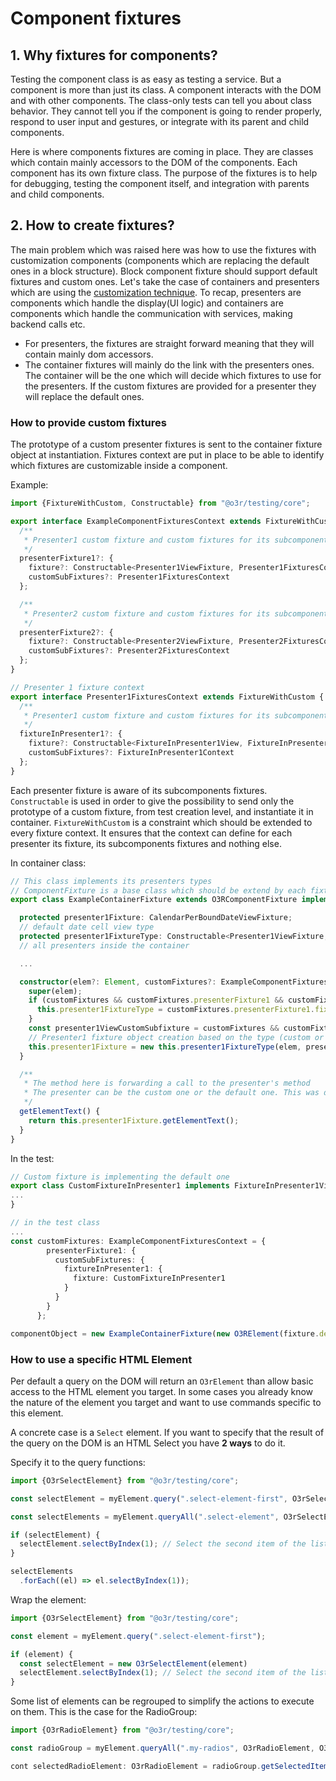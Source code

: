 # Component fixtures

## 1. Why fixtures for components?

Testing the component class is as easy as testing a service.
But a component is more than just its class. A component interacts with the DOM and with other components. The class-only tests can tell you about class behavior.
They cannot tell you if the component is going to render properly, respond to user input and gestures, or integrate with its parent and child components.

Here is where components fixtures are coming in place. They are classes which contain mainly accessors to the DOM of the components. Each component has its own fixture class.
The purpose of the fixtures is to help for debugging, testing the component itself, and integration with parents and child components.

## 2. How to create fixtures?

The main problem which was raised here was how to use the fixtures with customization components (components which are replacing the default ones in a block structure). Block component fixture should support default fixtures and custom ones.
Let's take the case of containers and presenters which are using the [customization technique](./COMPONENT_REPLACEMENT.md). To recap, presenters are components which handle the display(UI logic) and containers are components which
handle the communication with services, making backend calls etc.
- For presenters, the fixtures are straight forward meaning that they will contain mainly dom accessors.
- The container fixtures will mainly do the link with the presenters ones. The container will be the one which will decide which fixtures to use for the presenters.
If the custom fixtures are provided for a presenter they will replace the default ones.

### How to provide custom fixtures

The prototype of a custom presenter fixtures is sent to the container fixture object at instantiation.
Fixtures context are put in place to be able to identify which fixtures are customizable inside a component.

Example:
```typescript
import {FixtureWithCustom, Constructable} from "@o3r/testing/core";

export interface ExampleComponentFixturesContext extends FixtureWithCustom {
  /**
   * Presenter1 custom fixture and custom fixtures for its subcomponents
   */
  presenterFixture1?: {
    fixture?: Constructable<Presenter1ViewFixture, Presenter1FixturesContext>,
    customSubFixtures?: Presenter1FixturesContext
  };

  /**
   * Presenter2 custom fixture and custom fixtures for its subcomponents
   */
  presenterFixture2?: {
    fixture?: Constructable<Presenter2ViewFixture, Presenter2FixturesContext>,
    customSubFixtures?: Presenter2FixturesContext
  };
}

// Presenter 1 fixture context
export interface Presenter1FixturesContext extends FixtureWithCustom {
  /**
   * Presenter1 custom fixture and custom fixtures for its subcomponents
   */
  fixtureInPresenter1?: {
    fixture?: Constructable<FixtureInPresenter1View, FixtureInPresenter1Context>,
    customSubFixtures?: FixtureInPresenter1Context
  };
}
```

Each presenter fixture is aware of its subcomponents fixtures.
```Constructable``` is used in order to give the possibility to send only the prototype of a custom fixture, from test creation level, and instantiate it in container.
```FixtureWithCustom``` is a constraint which should be extended to every fixture context. It ensures that the context can define for each presenter its fixture, its subcomponents fixtures and nothing else.

In container class:

```typescript
// This class implements its presenters types
// ComponentFixture is a base class which should be extend by each fixture
export class ExampleContainerFixture extends O3RComponentFixture implements Presenter1ViewFixture, Presenter2ViewFixture {

  protected presenter1Fixture: CalendarPerBoundDateViewFixture;
  // default date cell view type
  protected presenter1FixtureType: Constructable<Presenter1ViewFixture, Presenter1ViewFixture> = Presenter1ViewFixture;
  // all presenters inside the container

  ...

  constructor(elem?: Element, customFixtures?: ExampleComponentFixturesContext) {
    super(elem);
    if (customFixtures && customFixtures.presenterFixture1 && customFixtures.presenterFixture1.fixture) {
      this.presenter1FixtureType = customFixtures.presenterFixture1.fixture;
    }
    const presenter1ViewCustomSubfixture = customFixtures && customFixtures.presenterFixture1 && customFixtures.presenterFixture1.customSubFixtures;
    // Presenter1 fixture object creation based on the type (custom or default)
    this.presenter1Fixture = new this.presenter1FixtureType(elem, presenter1ViewCustomSubfixture);
  }

  /**
   * The method here is forwarding a call to the presenter's method
   * The presenter can be the custom one or the default one. This was decided before in the constructor in this case
   */
  getElementText() {
    return this.presenter1Fixture.getElementText();
  }
}
```

In the test:

```typescript
// Custom fixture is implementing the default one
export class CustomFixtureInPresenter1 implements FixtureInPresenter1View {
...
}

// in the test class
...
const customFixtures: ExampleComponentFixturesContext = {
        presenterFixture1: {
          customSubFixtures: {
            fixtureInPresenter1: {
              fixture: CustomFixtureInPresenter1
            }
          }
        }
      };

componentObject = new ExampleContainerFixture(new O3RElement(fixture.debugElement), customFixtures);
```
### How to use a specific HTML Element

Per default a query on the DOM will return an `O3rElement` than allow basic access to the HTML element you target. In some cases you already know the nature of the element you target and want to use commands specific to this element.

A concrete case is a `Select` element. If you want to specify that the result of the query on the DOM is an HTML Select you have **2 ways** to do it.

Specify it to the query functions:
```typescript
import {O3rSelectElement} from "@o3r/testing/core";

const selectElement = myElement.query(".select-element-first", O3rSelectElement);

const selectElements = myElement.queryAll(".select-element", O3rSelectElement);

if (selectElement) {
  selectElement.selectByIndex(1); // Select the second item of the list
}

selectElements
  .forEach((el) => el.selectByIndex(1));
```

Wrap the element:
```typescript
import {O3rSelectElement} from "@o3r/testing/core";

const element = myElement.query(".select-element-first");

if (element) {
  const selectElement = new O3rSelectElement(element)
  selectElement.selectByIndex(1); // Select the second item of the list
}
```

Some list of elements can be regrouped to simplify the actions to execute on them. This is the case for the RadioGroup:

```typescript
import {O3rRadioElement} from "@o3r/testing/core";

const radioGroup = myElement.queryAll(".my-radios", O3rRadioElement, O3rRadioGroup);

cont selectedRadioElement: O3rRadioElement = radioGroup.getSelectedItem();
```
